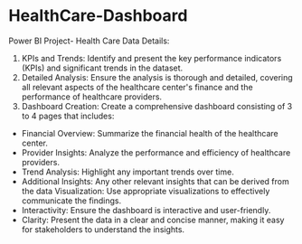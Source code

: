 # HealthCare-Dashboard
Power BI Project- Health Care Data
Details:
1. KPIs and Trends: Identify and present the key
performance indicators (KPIs) and significant trends in the
dataset.
2. Detailed Analysis: Ensure the analysis is thorough and
detailed, covering all relevant aspects of the healthcare
center's finance and the performance of healthcare
providers.
3. Dashboard Creation: Create a comprehensive
dashboard consisting of 3 to 4 pages that includes:
 - Financial Overview: Summarize the financial health of
the healthcare center.
 - Provider Insights: Analyze the performance and
efficiency of healthcare providers.
- Trend Analysis: Highlight any important trends over
time.
 - Additional Insights: Any other relevant insights that can
be derived from the data
Visualization: Use appropriate visualizations to effectively
communicate the findings.
- Interactivity: Ensure the dashboard is interactive and
user-friendly.
- Clarity: Present the data in a clear and concise manner,
making it easy for stakeholders to understand the insights.
